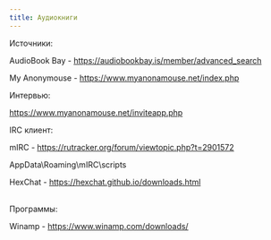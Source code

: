 ```yaml
---
title: Аудиокниги
---
```


Источники:

AudioBook Bay - <https://audiobookbay.is/member/advanced_search>

My Anonymouse - <https://www.myanonamouse.net/index.php>

Интервью:

<https://www.myanonamouse.net/inviteapp.php>

IRC клиент:

mIRC - <https://rutracker.org/forum/viewtopic.php?t=2901572>

AppData\Roaming\mIRC\scripts

HexChat - <https://hexchat.github.io/downloads.html>
<br><br>

Программы:

Winamp - <https://www.winamp.com/downloads/>